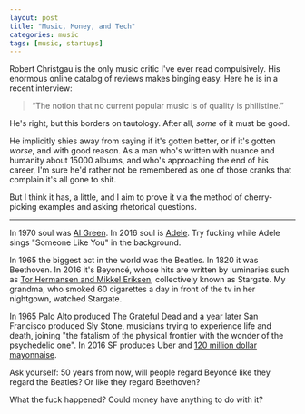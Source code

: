 ```yaml
---
layout: post
title: "Music, Money, and Tech"
categories: music
tags: [music, startups]
---
```


Robert Christgau is the only music critic I've ever read compulsively. His enormous online catalog of reviews makes binging easy. Here he is in a recent interview:

>“The notion that no current popular music is of quality is philistine.”

He's right, but this borders on tautology. After all, _some_ of it must be good.

He implicitly shies away from saying if it's gotten better, or if it's gotten _worse_, and with good reason. As a man who's written with nuance and humanity about 15000 albums, and who's approaching the end of his career, I'm sure he'd rather not be remembered as one of those cranks that complain it's all gone to shit.

But I think it has, a little, and I aim to prove it via the method of cherry-picking examples and asking rhetorical questions.

---

In 1970 soul was [Al Green](http://www.robertchristgau.com/xg/music/green-76.php). In 2016 soul is [Adele](http://www.newyorker.com/culture/cultural-comment/the-singularity-of-adeles-soul). Try fucking while Adele sings "Someone Like You" in the background.

In 1965 the biggest act in the world was the Beatles. In 1820 it was Beethoven. In 2016 it's Beyoncé, whose hits are written by luminaries such as [Tor Hermansen and Mikkel Eriksen](http://www.newyorker.com/magazine/2012/03/26/the-song-machine), collectively known as Stargate. My grandma, who smoked 60 cigarettes a day in front of the tv in her nightgown, watched Stargate.

In 1965 Palo Alto produced The Grateful Dead and a year later San Francisco produced Sly Stone, musicians trying to experience life and death, joining "the fatalism of the physical frontier with the wonder of the psychedelic one". In 2016 SF produces Uber and [120 million dollar mayonnaise](./software-eating-the-world).

Ask yourself: 50 years from now, will people regard Beyoncé like they regard the Beatles? Or like they regard Beethoven?

What the fuck happened? Could money have anything to do with it?
